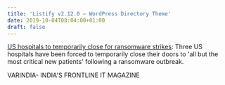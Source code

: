 ```yaml
---
title: 'Listify v2.12.0 – WordPress Directory Theme'
date: 2019-10-04T08:04:00+01:00
draft: false
---
```


[US hospitals to temporarily close for ransomware strikes](https://varindia.com/news/us-hospitals-to-temporarily-close-for-ransomware-strikes#.XZbvfNgR4wQ.blogger): Three US hospitals have been forced to temporarily close their doors to 'all but the most critical new patients' following a ransomware outbreak.  
  
VARINDIA- INDIA'S FRONTLINE IT MAGAZINE